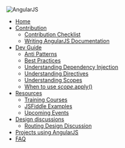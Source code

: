 ![AngularJS](https://angularjs.org//img/AngularJS-large.png)

  * [Home](https://github.com/angular/angular.js/wiki/Home)
  * [Contribution](https://github.com/angular/angular.js/wiki/Contribution)
    * [Contribution Checklist](https://github.com/angular/angular.js/wiki/Contribution%3A-Contribution-Checklist)
    * [Writing AngularJS Documentation](https://github.com/angular/angular.js/wiki/Contribution%3A-Writing-AngularJS-Documentation)
  * [Dev Guide](https://github.com/angular/angular.js/wiki/Dev-Guide)
    * [Anti Patterns](https://github.com/angular/angular.js/wiki/Dev-Guide%3A-Anti-Patterns)
    * [Best Practices](https://github.com/angular/angular.js/wiki/Dev-Guide%3A-Best-Practices)
    * [Understanding Dependency Injection](https://github.com/angular/angular.js/wiki/Dev-Guide%3A-Understanding-Dependency-Injection)
    * [Understanding Directives](https://github.com/angular/angular.js/wiki/Dev-Guide%3A-Understanding-Directives)
    * [Understanding Scopes](https://github.com/angular/angular.js/wiki/Dev-Guide%3A-Understanding-Scopes)
    * [When to use $scope.$apply()](https://github.com/angular/angular.js/wiki/Dev-Guide%3A-When-to-use-$scope.$apply())
  * [Resources](https://github.com/angular/angular.js/wiki/Resources)
    * [Training Courses](https://github.com/angular/angular.js/wiki/Resources%3A-Training-Courses)
    * [JSFiddle Examples](https://github.com/angular/angular.js/wiki/Resources%3A-JSFiddle-Examples)
    * [Upcoming Events](https://github.com/angular/angular.js/wiki/Resources%3A-Upcoming-Events)
  * [Design discussions](https://github.com/angular/angular.js/wiki/Design-discussions)
    * [Routing Design Discussion](https://github.com/angular/angular.js/wiki/Design-discussions%3A-Routing-Design-Discussion)
  * [Projects using AngularJS](https://github.com/angular/angular.js/wiki/Projects-using-AngularJS)
  * [FAQ](https://github.com/angular/angular.js/wiki/FAQ)


[//]: # (generated by https://www.npmjs.com/package/github-wiki-sidebar)